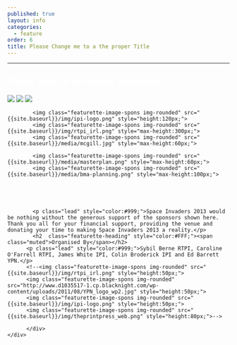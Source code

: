 ```yaml
---
published: true
layout: info
categories: 
  - feature
order: 6
title: Please Change me to a the proper Title
---
```


<div class="black">
	<hr class="featurette-divider">
	<div class="container">
		<div id="sponsors" class="featurette">
		  <h2  class="featurette-heading" style="color:#FFF;">Thank you, <span class="muted">to our lovely sponsors!</span></h2>
		  	<img class="featurette-image-spons img-rounded" src="http://www.dublincity.ie/Pages/Welcome/defaultpagecontent/images/ShortLogo.png" style="max-height:250px;">
			<img class="featurette-image-spons img-rounded" src="{{site.baseurl}}/img/dig_hub.png" style="max-height:140px;">
			<!--<img class="featurette-image-spons img-rounded" src="{{site.baseurl}}/img/arc_logo.png" style="max-height:140px;">-->
			<img class="featurette-image-spons img-rounded" src="{{site.baseurl}}/media/downey.png" style="max-height:120px;"><br />
			
			<img class="featurette-image-spons img-rounded" src="{{site.baseurl}}/img/ipi-logo.png" style="height:120px;">
			<img class="featurette-image-spons img-rounded" src="{{site.baseurl}}/img/rtpi_irl.png" style="max-height:300px;">
			<img class="featurette-image-spons img-rounded" src="{{site.baseurl}}/media/mcgill.jpg" style="max-height:60px;">
			
            <img class="featurette-image-spons img-rounded" src="{{site.baseurl}}/media/masterplan.png" style="max-height:60px;">
            <img class="featurette-image-spons img-rounded" src="{{site.baseurl}}/media/bma-planning.png" style="max-height:100px;">
            
			


			
			<p class="lead" style="color:#999;">Space Invaders 2013 would be nothing without the generous support of the sponsors shown here. Thank you all for your financial support, providing the venue and donating your time to making Space Invaders 2013 a reality.</p>
			<h2  class="featurette-heading" style="color:#FFF;"><span class="muted">Organised By</span></h2>
          <p class="lead" style="color:#999;">Sybil Berne RTPI, Caroline O'Farrell RTPI, James White IPI, Colin Broderick IPI and Ed Barrett YPN.</p>
          <!--<img class="featurette-image-spons img-rounded" src="{{site.baseurl}}/img/rtpi_irl.png" style="height:50px;">
          <img class="featurette-image-spons img-rounded" src="http://www.d1035517-1.cp.blacknight.com/wp-content/uploads/2011/08/YPN_logo_wp2.jpg" style="height:50px;">
		  <img class="featurette-image-spons img-rounded" src="{{site.baseurl}}/img/ipi-logo.png" style="height:50px;">
		  <img class="featurette-image-spons img-rounded" src="{{site.baseurl}}/img/theprintpress_web.png" style="height:80px;">-->
	        
	      </div>	
	</div>				
</div>